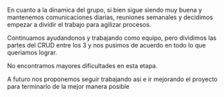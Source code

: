 En cuanto a la dinamica del grupo, si bien sigue siendo muy buena y mantenemos comunicaciones diarias, reuniones semanales y decidimos empezar a dividir el trabajo para agilizar procesos.

Continuamos ayudandonos y trabajando como equipo, pero dividimos las partes del CRUD entre los 3 y nos pusimos de acuerdo en todo lo que queriamos lograr.

No encontramos mayores dificultades en esta etapa.

A futuro nos proponemos seguir trabajando asi e ir mejorando el proyecto para terminarlo de la mejor manera posible